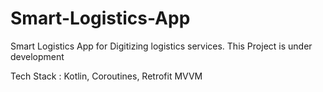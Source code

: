 # Smart-Logistics-App
Smart Logistics App for Digitizing logistics services.
This Project is under development

Tech Stack : 
Kotlin, Coroutines, Retrofit MVVM
